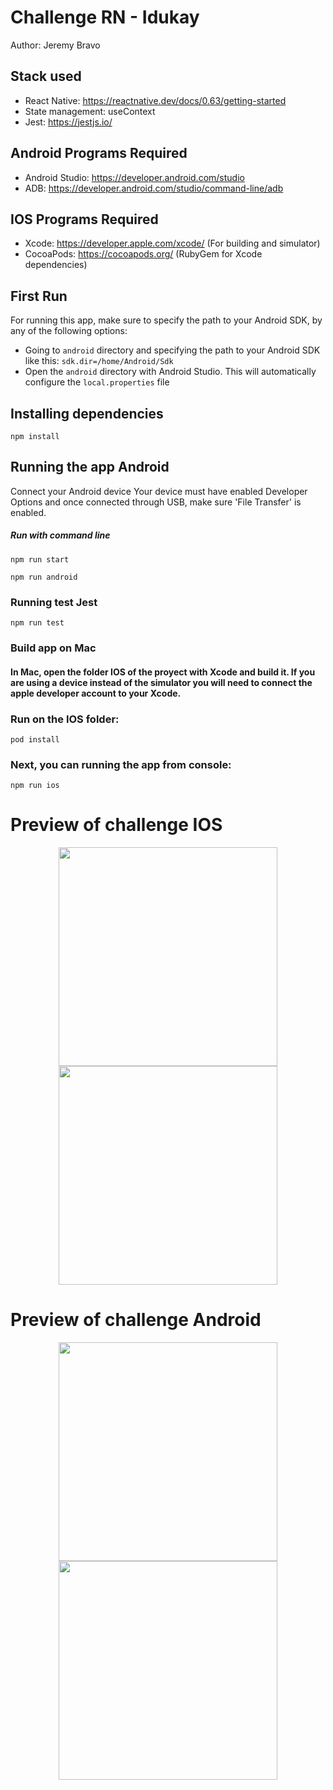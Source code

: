 # Challenge RN - Idukay
Author: Jeremy Bravo

## Stack used
* React Native: https://reactnative.dev/docs/0.63/getting-started
* State management: useContext 
* Jest: https://jestjs.io/
## Android Programs Required
* Android Studio: https://developer.android.com/studio
* ADB: https://developer.android.com/studio/command-line/adb
## IOS Programs Required
* Xcode: https://developer.apple.com/xcode/ (For building and simulator)
* CocoaPods: https://cocoapods.org/ (RubyGem for Xcode dependencies)
## First Run
For running this app, make sure to specify the path to your Android SDK, by any of the following options:
* Going to `android` directory and specifying the path to your Android SDK like this: `sdk.dir=/home/Android/Sdk`
* Open the `android` directory with Android Studio. This will automatically configure the `local.properties` file
## Installing dependencies
```
npm install
```
## Running the app Android 
Connect your Android device
 Your device must have enabled Developer Options and once
 connected through USB, make sure 'File Transfer' is enabled.
##### Run with command line
```
npm run start
```
```
npm run android
```
### Running test Jest
```
npm run test
```
### Build app on Mac
#### In Mac, open the folder IOS of the proyect with Xcode and build it. If you are using a device instead of the simulator you will need to connect the apple developer account to your Xcode.
### Run on the IOS folder:
```
pod install
```
### Next, you can running the app from console:
```
npm run ios
```

# Preview of challenge IOS
<p align="center">
  <img src="https://user-images.githubusercontent.com/56641949/112576221-a66ff080-8dd0-11eb-8841-a492b2a89537.png" width="350">
  
  <img src="https://user-images.githubusercontent.com/56641949/112627633-a099ff80-8e10-11eb-8785-998e4fb98450.png" width="350">
</p>

# Preview of challenge Android
<p align="center">
  <img src="https://user-images.githubusercontent.com/56641949/112627845-e48d0480-8e10-11eb-85a5-5ed20c70076a.png" width="350">
  
  <img src="https://user-images.githubusercontent.com/56641949/112627908-fa9ac500-8e10-11eb-9a4c-f6b4e48b707b.png" width="350">
</p>

